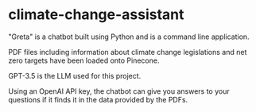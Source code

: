 # climate-change-assistant

"Greta" is a chatbot built using Python and is a command line application.

PDF files including information about climate change legislations and net zero targets have been loaded onto Pinecone.

GPT-3.5 is the LLM used for this project.

Using an OpenAI API key, the chatbot can give you answers to your questions if it finds it in the data provided by the PDFs.
